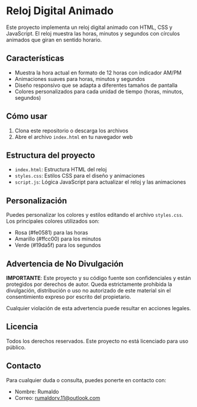 # Reloj Digital Animado

Este proyecto implementa un reloj digital animado con HTML, CSS y JavaScript. El reloj muestra las horas, minutos y segundos con círculos animados que giran en sentido horario.

## Características

- Muestra la hora actual en formato de 12 horas con indicador AM/PM
- Animaciones suaves para horas, minutos y segundos
- Diseño responsivo que se adapta a diferentes tamaños de pantalla
- Colores personalizados para cada unidad de tiempo (horas, minutos, segundos)

## Cómo usar

1. Clona este repositorio o descarga los archivos
2. Abre el archivo `index.html` en tu navegador web

## Estructura del proyecto

- `index.html`: Estructura HTML del reloj
- `styles.css`: Estilos CSS para el diseño y animaciones
- `script.js`: Lógica JavaScript para actualizar el reloj y las animaciones

## Personalización

Puedes personalizar los colores y estilos editando el archivo `styles.css`. Los principales colores utilizados son:

- Rosa (#fe0581) para las horas
- Amarillo (#ffcc00) para los minutos
- Verde (#19da5f) para los segundos

## Advertencia de No Divulgación

**IMPORTANTE**: Este proyecto y su código fuente son confidenciales y están protegidos por derechos de autor. Queda estrictamente prohibida la divulgación, distribución o uso no autorizado de este material sin el consentimiento expreso por escrito del propietario.

Cualquier violación de esta advertencia puede resultar en acciones legales.

## Licencia

Todos los derechos reservados. Este proyecto no está licenciado para uso público.

## Contacto

Para cualquier duda o consulta, puedes ponerte en contacto con:

- Nombre: Rumaldo
- Correo: rumaldorv.11@outlook.com

